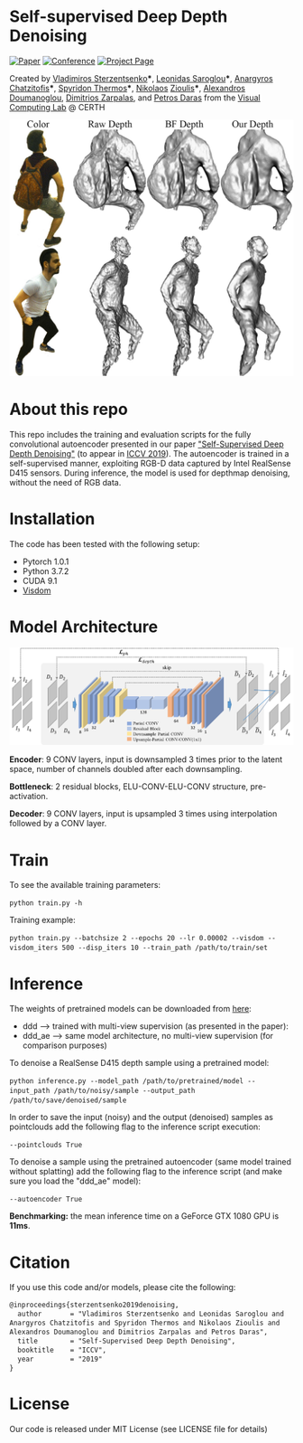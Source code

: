 # Self-supervised Deep Depth Denoising

[![Paper](http://img.shields.io/badge/paper-arxiv.1909.01193-critical.svg?style=plastic)](https://arxiv.org/pdf/1909.01193.pdf)
[![Conference](http://img.shields.io/badge/ICCV-2019-blue.svg?style=plastic)](http://iccv2019.thecvf.com/)
[![Project Page](http://img.shields.io/badge/Project-Page-blueviolet.svg?style=plastic)](https://vcl3d.github.io/DeepDepthDenoising/)

Created by [Vladimiros Sterzentsenko](https://github.com/vladsterz)__\*__, [Leonidas Saroglou](https://github.com/LeoSarog)__\*__, [Anargyros Chatzitofis](https://github.com/tofis)__\*__, [Spyridon Thermos](https://github.com/spthermo)__\*__, [Nikolaos](https://github.com/zokin) [Zioulis](https://github.com/zuru)__\*__, [Alexandros Doumanoglou](https://www.iti.gr/iti/people/Alexandros_Doumanoglou.html), [Dimitrios Zarpalas](https://www.iti.gr/iti/people/Dimitrios_Zarpalas.html), and [Petros Daras](https://www.iti.gr/iti/people/Petros_Daras.html) from the [Visual Computing Lab](https://vcl.iti.gr) @ CERTH

![poisson](./assets/images/poisson.jpg)

# About this repo
This repo includes the training and evaluation scripts for the fully convolutional autoencoder presented in our paper ["Self-Supervised Deep Depth Denoising"](https://arxiv.org/pdf/1909.01193.pdf) (to appear in [ICCV 2019](http://iccv2019.thecvf.com/)). The autoencoder is trained in a self-supervised manner, exploiting RGB-D data captured by Intel RealSense D415 sensors. During inference, the model is used for depthmap denoising, without the need of RGB data.

# Installation
The code has been tested with the following setup:
  * Pytorch 1.0.1
  * Python 3.7.2
  * CUDA 9.1
  * [Visdom](https://github.com/facebookresearch/visdom)

# Model Architecture

![network](./assets/images/network.png)

**Encoder**: 9 CONV layers, input is downsampled 3 times prior to the latent space, number of channels doubled after each downsampling.

**Bottleneck**: 2 residual blocks, ELU-CONV-ELU-CONV structure, pre-activation.

**Decoder**: 9 CONV layers, input is upsampled 3 times using interpolation followed by a CONV layer.

# Train
To see the available training parameters:

```python train.py -h```

Training example:

```python train.py --batchsize 2 --epochs 20 --lr 0.00002 --visdom --visdom_iters 500 --disp_iters 10 --train_path /path/to/train/set```

# Inference
The weights of pretrained models can be downloaded from [here](https://github.com/VCL3D/DeepDepthDenoising/releases):
 * ddd --> trained with multi-view supervision (as presented in the paper):
 * ddd_ae --> same model architecture, no multi-view supervision (for comparison purposes)

To denoise a RealSense D415 depth sample using a pretrained model:

```python inference.py --model_path /path/to/pretrained/model --input_path /path/to/noisy/sample --output_path /path/to/save/denoised/sample```

In order to save the input (noisy) and the output (denoised) samples as pointclouds add the following flag to the inference script execution:

```--pointclouds True```

To denoise a sample using the pretrained autoencoder (same model trained without splatting) add the following flag to the inference script (and make sure you load the "ddd_ae" model):

```--autoencoder True```

**Benchmarking:** the mean inference time on a GeForce GTX 1080 GPU is **11ms**.

# Citation
If you use this code and/or models, please cite the following:
```
@inproceedings{sterzentsenko2019denoising,
  author       = "Vladimiros Sterzentsenko and Leonidas Saroglou and Anargyros Chatzitofis and Spyridon Thermos and Nikolaos Zioulis and Alexandros Doumanoglou and Dimitrios Zarpalas and Petros Daras",
  title        = "Self-Supervised Deep Depth Denoising",
  booktitle    = "ICCV",
  year         = "2019"
}
```

# License
Our code is released under MIT License (see LICENSE file for details)
